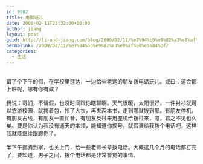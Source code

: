 ```yaml
---
id: 9982
title: 电那话儿
date: 2009-02-11T23:32:00+00:00
author: jiang
layout: post
guid: http://li-and-jiang.com/blog/2009/02/11/%e7%94%b5%e9%82%a3%e8%af%9d%e5%84%bf/
permalink: /2009/02/11/%e7%94%b5%e9%82%a3%e8%af%9d%e5%84%bf/
categories:
  - 生活
---
```

<div>
   
</div>

<div>
  请了个下午的假，在学校里逛达，一边给些老远的朋友拨电话玩儿。或曰：这会都上班呢，哪有你有咸？
</div>

<div>
   
</div>

<div>
  我说：哥们，不请假，也没时间跟你瞎聊啊。天气很暖，太阳很好，一件衬衫就可以悠游校园，就挎着包，拎了大衣，再夹两本书，走到哪就拨到那。有朋友停机，有朋友占线，有朋友一直忙音，有朋友反过来用座机给拨过来，噫，君之不见也久矣。要是你认为我没有通天的本领，能知道你换号，就假装给我拨个电话吧，这样我就能继续跟踪你了。
</div>

<div>
   
</div>

<div>
  半下午挪腾到家，也关上门，给一些老师长辈拨电话。大概这几个月的电话都打完了，要知道，男子之间，拨个电话都是非常警觉的事情。
</div>